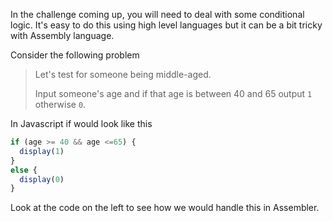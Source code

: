 In the challenge coming up, you will need to deal with some conditional logic. It's easy to do this using high level languages but it can be a bit tricky with Assembly language.

Consider the following problem

> Let's test for someone being middle-aged. 
>
> Input someone's age and if that age is between 40 and 65 output `1` otherwise `0`.

In Javascript if would look like this

```javascript
if (age >= 40 && age <=65) {
  display(1)
}
else {
  display(0)
}
```

Look at the code on the left to see how we would handle this in Assembler.

